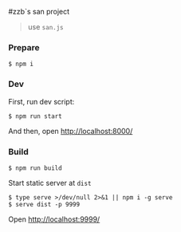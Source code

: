 #zzb`s san project

>use `san.js`


### Prepare

```
$ npm i
```

### Dev

First, run dev script:

```
$ npm run start
```

And then, open <http://localhost:8000/> 

### Build

```
$ npm run build
```

Start static server at `dist`

```
$ type serve >/dev/null 2>&1 || npm i -g serve
$ serve dist -p 9999
```

Open <http://localhost:9999/> 
